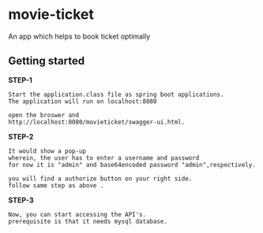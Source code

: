 # movie-ticket
An app which helps to book ticket optimally


## Getting started

 **STEP-1**
        
    Start the application.class file as spring boot applications.
    The application will run on localhost:8080
    
    open the broswer and 
    http://localhost:8080/movieticket/swagger-ui.html.
     
 **STEP-2**
 
   
    It would show a pop-up
    wherein, the user has to enter a username and password
    for now it is "admin" and base64encoded password "admin",respectively.
   
    you will find a authorize button on your right side.
    follow same step as above .
   
 **STEP-3**
   
    Now, you can start accessing the API's.
    prerequisite is that it needs mysql database.
         